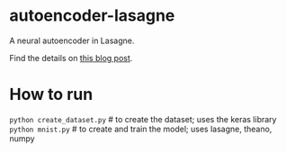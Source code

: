 # autoencoder-lasagne
A neural autoencoder in Lasagne.

Find the details on [this blog post](http://goelhardik.github.io/2016/06/04/mnist-autoencoder/).

# How to run
`python create_dataset.py`		# to create the dataset; uses the keras library
`python mnist.py`				# to create and train the model; uses lasagne, theano, numpy
